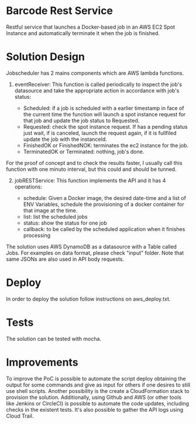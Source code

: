 # Barcode Rest Service
Restful service that launches a Docker-based job in an AWS EC2 Spot Instance and automatically terminate it when the job is finished.

# Solution Design

Jobscheduler has 2 mains components which are AWS lambda functions.

1. eventReceiver: This function is called periodically to inspect the job's datasource and take the appropriate action in accordance with job's status:

   - Scheduled: if a job is scheduled with a earlier timestamp in face of the current time the function will launch a spot instance request for that job and update the job status to Requested.
   - Requested: check the spot instance request. If has a pending status just wait, if is canceled, launch the request again, if it is fullfiled update the job with the instanceId.
   - FinishedOK or FinishedNOK: terminates the ec2 instance for the job.
   - TerminatedOK or Terminated: nothing, job's done.

For the proof of concept and to check the results faster, I usually call this function with one minuto interval, but this could and should be tunned.   

2. jobRESTService: This function implements the API and it has 4 operations:
	
   - schedule:  Given a Docker image, the desired date-time and a list of ENV Variables, schedule the provisioning of a docker container for that image at the time.
   - list: list the scheduled jobs
   - status: show the status for one job
   - callback: to be called by the scheduled application when it finishes processing	
  
The solution uses AWS DynamoDB as a datasource with a Table called Jobs. For examples on data format, please check "input" folder. Note that same JSONs are also used in API body requests.

# Deploy

In order to deploy the solution follow instructions on aws_deploy.txt.

# Tests

The solution can be tested with mocha.

# Improvements

To improve the PoC is possible to automate the script deploy obtaining the output for some commands and give as input for others if one desires to still use shell scripts. Another possibility is the create a CloudFormation stack to provision the solution. Additionally, using Github and AWS (or other tools like Jenkins or CircleCI) is possible to automate the code updates, including checks in the existent tests. It's also possible to gather the API logs using Cloud Trail.

